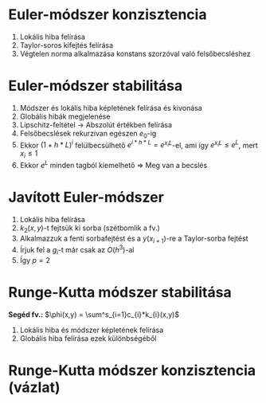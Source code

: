 # Euler-módszer konzisztencia
1. Lokális hiba felírása
2. Taylor-soros kifejtés felírása
3. Végtelen norma alkalmazása konstans szorzóval való felsőbecsléshez

# Euler-módszer stabilitása
1. Módszer és lokális hiba képletének felírása és kivonása
2. Globális hibák megjelenése
3. Lipschitz-feltétel -> Abszolút értékben felírása
4. Felsőbecslések rekurzivan egészen $e_{0}$-ig
5. Ekkor $(1+h*L)^i$ felülbecsülhető $e^{i*h*L} = e^{x_{i}L}$-el, ami így $e^{x_{i}L} \leq e^{L}$, mert $x_{i} \leq 1$ 
6. Ekkor $e^L$ minden tagból kiemelhető => Meg van a becslés

# Javított Euler-módszer
1. Lokális hiba felírása
2. $k_{2}(x,y)$-t fejtsük ki sorba (szétbomlik a fv.)
3. Alkalmazzuk a fenti sorbafejtést és a $y(x_{i+1})$-re a Taylor-sorba fejtést
4. Írjuk fel a $g_{i}$-t már csak az $O(h^3)$-al 
5. Így $p=2$ 


# Runge-Kutta módszer stabilitása
**Segéd fv.:** $\phi(x,y) = \sum^s_{i=1}c_{i}*k_{i}(x,y)$
1. Lokális hiba és módszer képletének felírása
2. Globális hiba felírása ezek különbségéből


# Runge-Kutta módszer konzisztencia (vázlat)